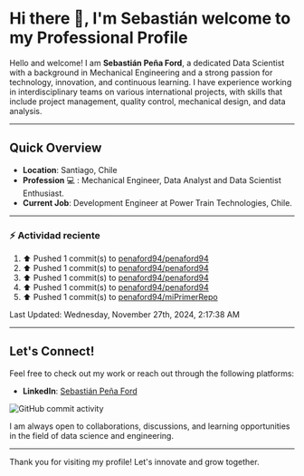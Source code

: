# Hi there 👋, I'm Sebastián welcome to my Professional Profile

Hello and welcome! I am **Sebastián Peña Ford**, a dedicated Data Scientist with a background in Mechanical Engineering and a strong passion for technology, innovation, and continuous learning. I have experience working in interdisciplinary teams on various international projects, with skills that include project management, quality control, mechanical design, and data analysis.

---

## Quick Overview

- **Location**: Santiago, Chile
- **Profession** :computer: : Mechanical Engineer, Data Analyst and Data Scientist Enthusiast.
- **Current Job**: Development Engineer at Power Train Technologies, Chile.

---

### :zap: Actividad reciente
<!--RECENT_ACTIVITY:start-->
1. ⬆️ Pushed 1 commit(s) to [penaford94/penaford94](https://github.com/penaford94/penaford94)<br>
2. ⬆️ Pushed 1 commit(s) to [penaford94/penaford94](https://github.com/penaford94/penaford94)<br>
3. ⬆️ Pushed 1 commit(s) to [penaford94/penaford94](https://github.com/penaford94/penaford94)<br>
4. ⬆️ Pushed 1 commit(s) to [penaford94/penaford94](https://github.com/penaford94/penaford94)<br>
5. ⬆️ Pushed 1 commit(s) to [penaford94/miPrimerRepo](https://github.com/penaford94/miPrimerRepo)<br>
<!--RECENT_ACTIVITY:end-->
<!--RECENT_ACTIVITY:last_update-->
Last Updated: Wednesday, November 27th, 2024, 2:17:38 AM
<!--RECENT_ACTIVITY:last_update_end-->

---

## Let's Connect!

Feel free to check out my work or reach out through the following platforms:

- **LinkedIn**: [Sebastián Peña Ford](https://www.linkedin.com/in/sebastian-pena-ford/)

![GitHub commit activity](https://img.shields.io/github/commit-activity/m/penaford94/penaford94)

I am always open to collaborations, discussions, and learning opportunities in the field of data science and engineering.

---
Thank you for visiting my profile! Let's innovate and grow together.
